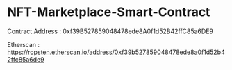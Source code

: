 # NFT-Marketplace-Smart-Contract

Contract Address :  0xf39B527859048478ede8A0f1d52B42ffC85a6DE9

Etherscan : https://ropsten.etherscan.io/address/0xf39b527859048478ede8a0f1d52b42ffc85a6de9
